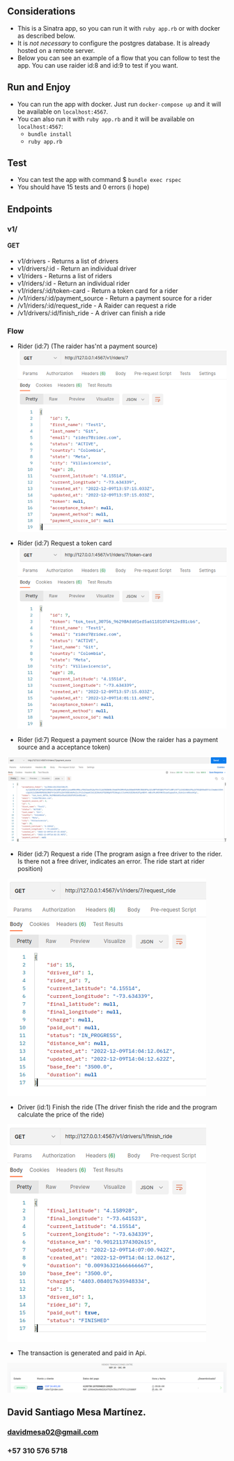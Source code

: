 ## Considerations ##
* This is a Sinatra app, so you can run it with `ruby app.rb` or with docker as described below.
* It is *not necessary* to configure the postgres database. It is already hosted on a remote server.
* Below you can see an example of a flow that you can follow to test the app. You can use raider id:8 and id:9 to test if you want.

## Run and Enjoy ##
* You can run the app with docker. Just run `docker-compose up` and it will be available on `localhost:4567`.
* You can also run it with `ruby app.rb` and it will be available on `localhost:4567`:
    * `bundle install`
    * `ruby app.rb`
  
## Test ##
* You can test the app with command $ `bundle exec rspec`
* You should have 15 tests and 0 errors (i hope)
## Endpoints ##
### v1/ ###
#### GET ####
* v1/drivers - Returns a list of drivers
* v1/drivers/:id - Return an individual driver
* v1/riders - Returns a list of riders
* v1/riders/:id - Return an individual rider
* v1/riders/:id/token-card - Return a token card for a rider
* /v1/riders/:id/payment_source - Return a payment source for a rider
* /v1/riders/:id/request_ride - A Raider can request a ride
* /v1/drivers/:id/finish_ride - A driver can finish a ride

### Flow ###
* Rider (id:7) (The raider has'nt a payment source)
![img_1.png](img_1.png)

* Rider (id:7) Request a token card
![img_2.png](img_2.png)

* Rider (id:7) Request a payment source (Now the raider has a payment source and a acceptance token)

![img_3.png](img_3.png)

* Rider (id:7) Request a ride (The program asign a free driver to the rider. Is there not a free driver, indicates an error. The ride start at rider position)

![img_4.png](img_4.png)

* Driver (id:1) Finish the ride (The driver finish the ride and the program calculate the price of the ride)

![img_5.png](img_5.png)

* The transaction is generated and paid in Api.

![img_6.png](img_6.png)

## David Santiago Mesa Martínez. ##
### davidmesa02@gmail.com ###
### +57 310 576 5718 ###